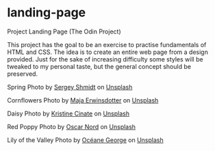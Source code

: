# landing-page
Project Landing Page (The Odin Project)

This project has the goal to be an exercise to practise fundamentals of HTML and CSS.
The idea is to create an entire web page from a design provided.
Just for the sake of increasing difficulty some styles will be tweaked to my personal taste, but the general concept should be preserved.

Spring Photo by <a href="https://unsplash.com/@monstercritic?utm_source=unsplash&utm_medium=referral&utm_content=creditCopyText">Sergey Shmidt</a> on <a href="https://unsplash.com/s/photos/flowers?utm_source=unsplash&utm_medium=referral&utm_content=creditCopyText">Unsplash</a>

Cornflowers Photo by <a href="https://unsplash.com/@sommarvinden?utm_source=unsplash&utm_medium=referral&utm_content=creditCopyText">Maja Erwinsdotter</a> on <a href="https://unsplash.com/s/photos/cornflower?utm_source=unsplash&utm_medium=referral&utm_content=creditCopyText">Unsplash</a>

Daisy Photo by <a href="https://unsplash.com/@kristine_cinate?utm_source=unsplash&utm_medium=referral&utm_content=creditCopyText">Kristine Cinate</a> on <a href="https://unsplash.com/s/photos/daisy?utm_source=unsplash&utm_medium=referral&utm_content=creditCopyText">Unsplash</a>

Red Poppy Photo by <a href="https://unsplash.com/@oscnord?utm_source=unsplash&utm_medium=referral&utm_content=creditCopyText">Oscar Nord</a> on <a href="https://unsplash.com/s/photos/red%20poppy?utm_source=unsplash&utm_medium=referral&utm_content=creditCopyText">Unsplash</a>

Lily of the Valley Photo by <a href="https://unsplash.com/@papilloce?utm_source=unsplash&utm_medium=referral&utm_content=creditCopyText">Océane George</a> on <a href="https://unsplash.com/s/photos/lily%20of%20the%20valley?utm_source=unsplash&utm_medium=referral&utm_content=creditCopyText">Unsplash</a>
